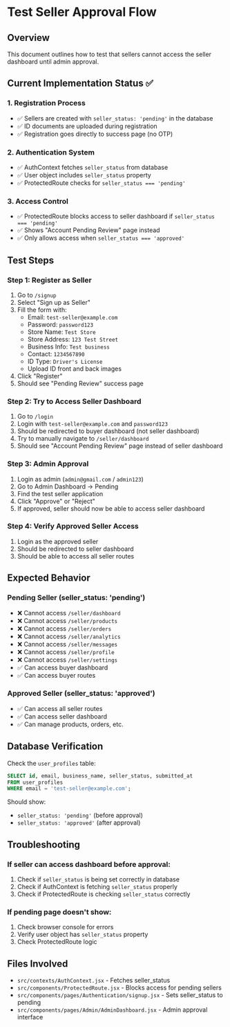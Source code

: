 # Test Seller Approval Flow

## Overview
This document outlines how to test that sellers cannot access the seller dashboard until admin approval.

## Current Implementation Status ✅

### 1. **Registration Process**
- ✅ Sellers are created with `seller_status: 'pending'` in the database
- ✅ ID documents are uploaded during registration
- ✅ Registration goes directly to success page (no OTP)

### 2. **Authentication System**
- ✅ AuthContext fetches `seller_status` from database
- ✅ User object includes `seller_status` property
- ✅ ProtectedRoute checks for `seller_status === 'pending'`

### 3. **Access Control**
- ✅ ProtectedRoute blocks access to seller dashboard if `seller_status === 'pending'`
- ✅ Shows "Account Pending Review" page instead
- ✅ Only allows access when `seller_status === 'approved'`

## Test Steps

### Step 1: Register as Seller
1. Go to `/signup`
2. Select "Sign up as Seller"
3. Fill the form with:
   - Email: `test-seller@example.com`
   - Password: `password123`
   - Store Name: `Test Store`
   - Store Address: `123 Test Street`
   - Business Info: `Test business`
   - Contact: `1234567890`
   - ID Type: `Driver's License`
   - Upload ID front and back images
4. Click "Register"
5. Should see "Pending Review" success page

### Step 2: Try to Access Seller Dashboard
1. Go to `/login`
2. Login with `test-seller@example.com` and `password123`
3. Should be redirected to buyer dashboard (not seller dashboard)
4. Try to manually navigate to `/seller/dashboard`
5. Should see "Account Pending Review" page instead of seller dashboard

### Step 3: Admin Approval
1. Login as admin (`admin@gmail.com` / `admin123`)
2. Go to Admin Dashboard → Pending
3. Find the test seller application
4. Click "Approve" or "Reject"
5. If approved, seller should now be able to access seller dashboard

### Step 4: Verify Approved Seller Access
1. Login as the approved seller
2. Should be redirected to seller dashboard
3. Should be able to access all seller routes

## Expected Behavior

### Pending Seller (seller_status: 'pending')
- ❌ Cannot access `/seller/dashboard`
- ❌ Cannot access `/seller/products`
- ❌ Cannot access `/seller/orders`
- ❌ Cannot access `/seller/analytics`
- ❌ Cannot access `/seller/messages`
- ❌ Cannot access `/seller/profile`
- ❌ Cannot access `/seller/settings`
- ✅ Can access buyer dashboard
- ✅ Can access buyer routes

### Approved Seller (seller_status: 'approved')
- ✅ Can access all seller routes
- ✅ Can access seller dashboard
- ✅ Can manage products, orders, etc.

## Database Verification

Check the `user_profiles` table:
```sql
SELECT id, email, business_name, seller_status, submitted_at 
FROM user_profiles 
WHERE email = 'test-seller@example.com';
```

Should show:
- `seller_status: 'pending'` (before approval)
- `seller_status: 'approved'` (after approval)

## Troubleshooting

### If seller can access dashboard before approval:
1. Check if `seller_status` is being set correctly in database
2. Check if AuthContext is fetching `seller_status` properly
3. Check if ProtectedRoute is checking `seller_status` correctly

### If pending page doesn't show:
1. Check browser console for errors
2. Verify user object has `seller_status` property
3. Check ProtectedRoute logic

## Files Involved
- `src/contexts/AuthContext.jsx` - Fetches seller_status
- `src/components/ProtectedRoute.jsx` - Blocks access for pending sellers
- `src/components/pages/Authentication/signup.jsx` - Sets seller_status to pending
- `src/components/pages/Admin/AdminDashboard.jsx` - Admin approval interface



